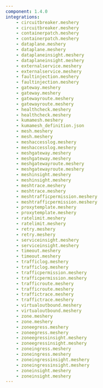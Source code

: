 ```yaml
---
component: 1.4.0
integrations:
    - circuitbreaker.meshery
    - circuitbreaker.meshery
    - containerpatch.meshery
    - containerpatch.meshery
    - dataplane.meshery
    - dataplane.meshery
    - dataplaneinsight.meshery
    - dataplaneinsight.meshery
    - externalservice.meshery
    - externalservice.meshery
    - faultinjection.meshery
    - faultinjection.meshery
    - gateway.meshery
    - gateway.meshery
    - gatewayroute.meshery
    - gatewayroute.meshery
    - healthcheck.meshery
    - healthcheck.meshery
    - kumamesh.meshery
    - kumamesh_definition.json
    - mesh.meshery
    - mesh.meshery
    - meshaccesslog.meshery
    - meshaccesslog.meshery
    - meshgateway.meshery
    - meshgateway.meshery
    - meshgatewayroute.meshery
    - meshgatewayroute.meshery
    - meshinsight.meshery
    - meshinsight.meshery
    - meshtrace.meshery
    - meshtrace.meshery
    - meshtrafficpermission.meshery
    - meshtrafficpermission.meshery
    - proxytemplate.meshery
    - proxytemplate.meshery
    - ratelimit.meshery
    - ratelimit.meshery
    - retry.meshery
    - retry.meshery
    - serviceinsight.meshery
    - serviceinsight.meshery
    - timeout.meshery
    - timeout.meshery
    - trafficlog.meshery
    - trafficlog.meshery
    - trafficpermission.meshery
    - trafficpermission.meshery
    - trafficroute.meshery
    - trafficroute.meshery
    - traffictrace.meshery
    - traffictrace.meshery
    - virtualoutbound.meshery
    - virtualoutbound.meshery
    - zone.meshery
    - zone.meshery
    - zoneegress.meshery
    - zoneegress.meshery
    - zoneegressinsight.meshery
    - zoneegressinsight.meshery
    - zoneingress.meshery
    - zoneingress.meshery
    - zoneingressinsight.meshery
    - zoneingressinsight.meshery
    - zoneinsight.meshery
    - zoneinsight.meshery
---
```

